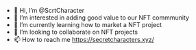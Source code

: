 - 👋 Hi, I’m @ScrtCharacter
- 👀 I’m interested in adding good value to our NFT commmunity
- 🌱 I’m currently learning how to market a NFT project
- 💞️ I’m looking to collaborate on NFT projects
- 📫 How to reach me https://secretcharacters.xyz/

